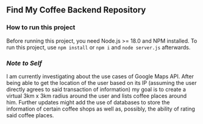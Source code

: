 ## Find My Coffee Backend Repository

### How to run this project 

Before running this project, you need Node.js >= 18.0 and NPM installed. 
To run this project, use `npm install` or `npm i` and `node server.js` afterwards. 


### _Note to Self_ 

I am currently investigating about the use cases of Google Maps API. 
After being able to get the location of the user based on its IP (assuming the user directly agrees to said transaction of information) my goal is to create a virtual 3km x 3km radius around the user and lists coffee places around him.
Further updates might add the use of databases to store the information of certain coffee shops as well as, possibly, the ability of rating said coffee places. 

